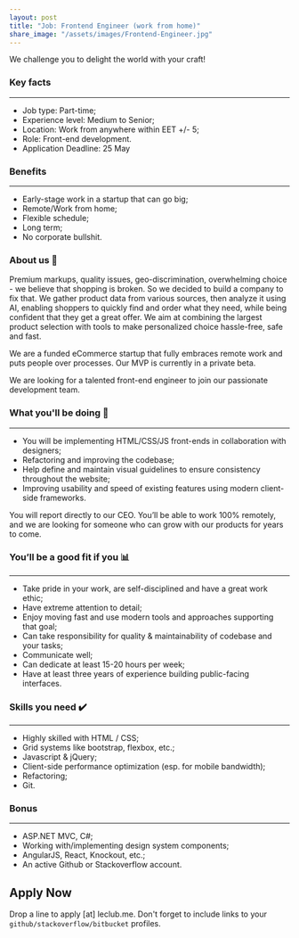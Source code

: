 ```yaml
---
layout: post
title: "Job: Frontend Engineer (work from home)"
share_image: "/assets/images/Frontend-Engineer.jpg"
---
```


We challenge you to delight the world with your craft!
<amp-img width="600" height="500" layout="responsive" src="/assets/images/Frontend-Engineer.jpg"></amp-img>

### Key facts
-----------
* Job type: Part-time;
* Experience level: Medium to Senior;
* Location: Work from anywhere within EET +/- 5;
* Role: Front-end development.
* Application Deadline: 25 May

### Benefits
-----------
* Early-stage work in a startup that can go big;
* Remote/Work from home;
* Flexible schedule;
* Long term;
* No corporate bullshit. 

### About us 📖

Premium markups, quality issues, geo-discrimination, overwhelming choice - we believe that shopping is broken. 
So we decided to build a company to fix that. We gather product data from various sources, then analyze it using AI,
enabling shoppers to quickly find and order what they need, while being confident that they get a great offer. We aim at combining the largest product selection
with tools to make personalized choice hassle-free, safe and fast.

We are a funded eCommerce startup that fully embraces remote work and puts people over processes. Our MVP is currently in a private beta.

We are looking for a talented front-end engineer to join our passionate development team.

### What you'll be doing 🚀
-----------
* You will be implementing HTML/CSS/JS front-ends in collaboration with designers;
* Refactoring and improving the codebase;
* Help define and maintain visual guidelines to ensure consistency throughout the website;
* Improving usability and speed of existing features using modern client-side frameworks.

You will report directly to our CEO.
You’ll be able to work 100% remotely, 
and we are looking for someone who can grow with our products for years to come.

### You’ll be a good fit if you 📊
-----------
* Take pride in your work, are self-disciplined and have a great work ethic;
* Have extreme attention to detail;
* Enjoy moving fast and use modern tools and approaches supporting that goal;
* Can take responsibility for quality & maintainability of codebase and your tasks;
* Communicate well;
* Can dedicate at least 15-20 hours per week;
* Have at least three years of experience building public-facing interfaces.

### Skills you need ✔️
-----------
* Highly skilled with HTML / CSS;
* Grid systems like bootstrap, flexbox, etc.;
* Javascript & jQuery;
* Client-side performance optimization (esp. for mobile bandwidth);
* Refactoring;
* Git.

### Bonus
-----------
* ASP.NET MVC, C#;
* Working with/implementing design system components;
* AngularJS, React, Knockout, etc.;
* An active Github or Stackoverflow account.

## Apply Now

Drop a line to apply [at] leclub.me. 
Don't forget to include links to your `github/stackoverflow/bitbucket` profiles.
